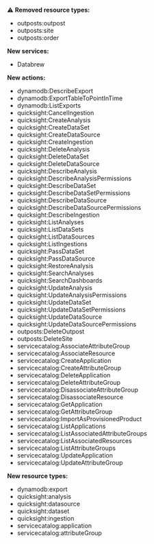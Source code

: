 :warning: **Removed resource types:**

- outposts:outpost
- outposts:site
- outposts:order

**New services:**

- Databrew

**New actions:**

- dynamodb:DescribeExport
- dynamodb:ExportTableToPointInTime
- dynamodb:ListExports
- quicksight:CancelIngestion
- quicksight:CreateAnalysis
- quicksight:CreateDataSet
- quicksight:CreateDataSource
- quicksight:CreateIngestion
- quicksight:DeleteAnalysis
- quicksight:DeleteDataSet
- quicksight:DeleteDataSource
- quicksight:DescribeAnalysis
- quicksight:DescribeAnalysisPermissions
- quicksight:DescribeDataSet
- quicksight:DescribeDataSetPermissions
- quicksight:DescribeDataSource
- quicksight:DescribeDataSourcePermissions
- quicksight:DescribeIngestion
- quicksight:ListAnalyses
- quicksight:ListDataSets
- quicksight:ListDataSources
- quicksight:ListIngestions
- quicksight:PassDataSet
- quicksight:PassDataSource
- quicksight:RestoreAnalysis
- quicksight:SearchAnalyses
- quicksight:SearchDashboards
- quicksight:UpdateAnalysis
- quicksight:UpdateAnalysisPermissions
- quicksight:UpdateDataSet
- quicksight:UpdateDataSetPermissions
- quicksight:UpdateDataSource
- quicksight:UpdateDataSourcePermissions
- outposts:DeleteOutpost
- outposts:DeleteSite
- servicecatalog:AssociateAttributeGroup
- servicecatalog:AssociateResource
- servicecatalog:CreateApplication
- servicecatalog:CreateAttributeGroup
- servicecatalog:DeleteApplication
- servicecatalog:DeleteAttributeGroup
- servicecatalog:DisassociateAttributeGroup
- servicecatalog:DisassociateResource
- servicecatalog:GetApplication
- servicecatalog:GetAttributeGroup
- servicecatalog:ImportAsProvisionedProduct
- servicecatalog:ListApplications
- servicecatalog:ListAssociatedAttributeGroups
- servicecatalog:ListAssociatedResources
- servicecatalog:ListAttributeGroups
- servicecatalog:UpdateApplication
- servicecatalog:UpdateAttributeGroup

**New resource types:**

- dynamodb:export
- quicksight:analysis
- quicksight:datasource
- quicksight:dataset
- quicksight:ingestion
- servicecatalog:application
- servicecatalog:attributeGroup
